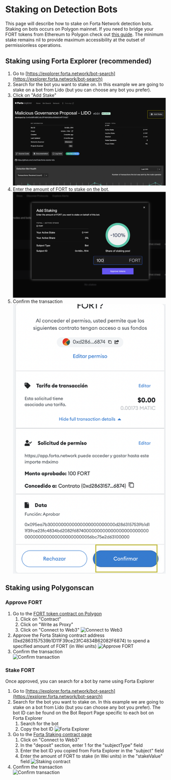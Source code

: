 # Staking on Detection Bots

This page will describe how to stake on Forta Network detection bots. Staking on bots occurs on Polygon mainnet. If you need to bridge your FORT tokens from Ethereum to Polygon check out [this guide](bridging-fort.md). The minimum stake remains nil to provide maximum accessibility at the outset of permissionless operations.

## Staking using Forta Explorer (recommended)

1. Go to [https://explorer.forta.network/bot-search](https://explorer.forta.network/bot-search)
2. Search for the bot you want to stake on. In this example we are going to stake on a bot from Lido (but you can choose any bot you prefer).
3. Click on "Add Stake"
   ![Add Stake](stake-bot-ui1.png)
4. Enter the amount of FORT to stake on the bot.
   ![Enter FORT amount](stake-bot-ui2.png)
5. Confirm the transaction
   ![Confirm transaction](stake-bot-ui3.png)

## Staking using Polygonscan
### Approve FORT

1. Go to the [FORT token contract on Polygon](https://polygonscan.com/address/0x9ff62d1FC52A907B6DCbA8077c2DDCA6E6a9d3e1#writeProxyContract)
    1. Click on "Contract"
    2. Click on "Write as Proxy"
    3. Click on "Connect to Web3"
   ![Connect to Web3](stake-bot1.png)
2. Approve the Forta Staking contract address (0xd2863157539b1D11F39ce23fC4834B62082F6874) to spend a specified amount of FORT (in Wei units)
   ![Approve FORT](stake-bot2.png)
3. Confirm the transaction<br>
   ![Confirm transaction](stake-bot3.png)

### Stake FORT

Once approved, you can search for a bot by name using Forta Explorer

1. Go to [https://explorer.forta.network/bot-search](https://explorer.forta.network/bot-search)
2. Search for the bot you want to stake on. In this example we are going to stake on a bot from Lido (but you can choose any bot you prefer). The bot ID can be found on the Bot Report Page specific to each bot on Forta Explorer
    1. Search for the bot
    2. Copy the bot ID
   ![Forta Explorer](stake-bot4.png)
3. Go to the [Forta Staking contract page](https://polygonscan.com/address/0xd2863157539b1D11F39ce23fC4834B62082F6874#writeProxyContract)
    1. Click on "Connect to Web3"
    2. In the "deposit" section, enter 1 for the "subjectType" field
    3. Enter the bot ID you copied from Forta Explorer in the "subject" field
    4. Enter the amount of FORT to stake (in Wei units) in the "stakeValue" field
   ![Staking contract](stake-bot5.png)
4. Confirm the transaction<br>
   ![Confirm transaction](stake-bot6.png)
